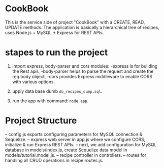 # CookBook

This is the service side of project "CookBook" with a CREATE, READ, UPDATE methods.
The application is basically a hierarchical tree of recipes, uses Node.js + MySQL + Express for REST APIs.


# stapes to run the project

1. import express, body-parser and cors modules:
    -express is for building the Rest apis,
    -body-parser helps to parse the request and create the req.body object,
    -cors provides Express middleware to enable CORS with various options.

2. upply data base dumb `db_recipes_dump.sql`.

3. run the app with command: `node app`.
 

# Project Structure

– config.js exports configuring parameters for MySQL connection & Sequelize.
– express web server in app.js where we configure CORS, initialize & run Express REST APIs.
– next, we add configuration for MySQL database in models/index.js, create Sequelize data model in models/tutorial.model.js.
– recipe controller in controllers.
– routes for handling all CRUD operations in recipe.routes.js.


